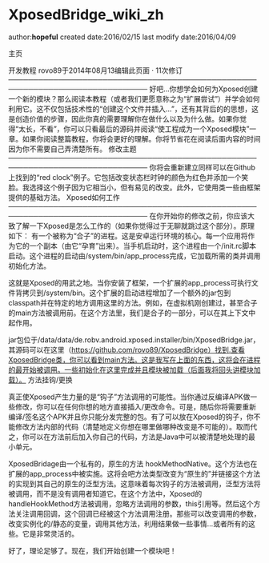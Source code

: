 # XposedBridge_wiki_zh
author:**hopeful**
created date:2016/02/15
last modify date:2016/04/09

主页

开发教程
	rovo89于2014年08月13编辑此页面 · 11次修订 ──────────────────────────────────────────────────────────────────────────────
好吧...你想学会如何为Xposed创建一个新的模块？那么阅读本教程（或者我们更愿意称之为“扩展尝试”）并学会如何利用它。这不仅包括技术性的“创建这个文件并插入...”，还有其背后的的思想，这是创造价值的步骤，因此你真的需要理解你在做什么以及为什么做。如果你觉得“太长，不看”，你可以只看最后的源码并阅读“使工程成为一个Xposed模块”一章。如果你阅读整篇教程，你将会更好的理解。你将节省花在阅读后面内容的时间因为你不需要自己弄清楚所有。
修改主题
──────────────────────────────────────────────────────────────────────────────
你将会重新建立同样可以在Github上找到的“red clock”例子。它包括改变状态栏时钟的颜色为红色并添加一个笑脸。我选择这个例子因为它相当小，但有易见的改变。此外，它使用类一些由框架提供的基础方法。
Xposed如何工作
──────────────────────────────────────────────────────────────────────────────
在你开始你的修改之前，你应该大致了解一下Xposed是怎么工作的（如果你觉得过于无聊就跳过这个部分）。原理如下：
有一个被称为“合子”的进程。这是安卓运行环境的核心。每一个应用将作为它的一个副本（由它“孕育”出来）。当手机启动时，这个进程由一个/init.rc脚本启动。这个进程的启动由/system/bin/app_process完成，它加载所需的类并调用初始化方法。

这就是Xposed的用武之地。当你安装了框架，一个扩展的app_process可执行文件背拷贝到/system/bin。这个扩展的启动进程增加了一个额外的jar包到classpath并在特定的地方调用这里的方法。例如，在虚拟机刚创建过，甚至合子的main方法被调用前。在这个方法里，我们是合子的一部分，可以在其上下文中起作用。

jar包位于/data/data/de.robv.android.xposed.installer/bin/XposedBridge.jar，其源码可以在这里（https://github.com/rovo89/XposedBridge）找到.查看XposedBridge类，你可以看到main方法。这是我写在上面的东西，这将会在进程的最开始被调用。一些初始化在这里完成并且模块被加载（后面我将回头讲模块加载）。
方法挂钩/更换

真正使Xposed产生力量的是“钩子”方法调用的可能性。当你通过反编译APK做一些修改，你可以在任何你想的地方直接插入/更改命令。可是，随后你将需要重新编译/签名这个APK并且你只能分发完整的包。有了可以放在Xposed的钩子，你不能修改方法内部的代码（清楚地定义你想在哪里做哪种改变是不可能的）。取而代之，你可以在方法前后加入你自己的代码，方法是Java中可以被清楚地处理的最小单元。

XposedBridage由一个私有的，原生的方法 hookMethodNative。这个方法也在扩展的app_process中被实施。这将会吧方法类型改变为“原生的”并链接这个方法的实现到其自己的原生的泛型方法。这意味着每次钩子的方法被调用，泛型方法将被调用，而不是没有调用者知道它。在这个方法中，Xposed的handleHookMethod方法被调用，忽略方法调用的参数，this引用等。然后这个方法关注调用回调，这个回调已经被这个方法调用注册。那些可以改变调用的参数，改变实例化的/静态的变量，调用其他方法，利用结果做一些事情...或者所有的这些。它是非常灵活的。

好了，理论足够了。现在，我们开始创建一个模块吧！
